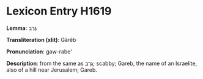 # Lexicon Entry H1619

**Lemma**: גָּרֵב

**Transliteration (xlit)**: Gârêb

**Pronunciation**: gaw-rabe'

**Description**:
from the same as גָּרָב; scabby; Gareb, the name of an Israelite, also of a hill near Jerusalem; Gareb.
